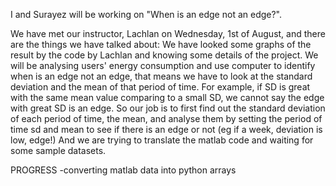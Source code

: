 I and Surayez will be working on "When is an edge not an edge?".

We have met our instructor, Lachlan on Wednesday, 1st of August, and there are the things we have talked about:
  We have looked some graphs of the result by the code by Lachlan and knowing some details of the project.
  We will be analysing users' energy consumption and use computer to identify when is an edge not an edge,
  that means we have to look at the standard deviation and the mean of that period of time. For example, if 
  SD is great with the same mean value comparing to a small SD, we cannot say the edge with great SD is an edge.
  So our job is to first find out the standard deviation of each period of time, the mean, and analyse them by setting
  the period of time sd and mean to see if there is an edge or not (eg if a week, deviation is low, edge!)
  And we are trying to translate the matlab code and waiting for some sample datasets.
  
PROGRESS
-converting matlab data into python arrays
